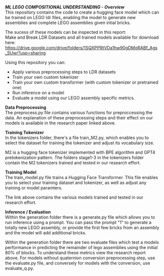 ***ML LEGO COMPOSITIONAL UNDERSTANDING - Overview***  
This repository contains the code to create a hugging face model which can be trained on LEGO ldr files, 
enabling the model to generate new assemblies and complete LEGO assemblies given intial bricks.  

The sucess of these models can be inspected in this report:  
Make and Break LDR Datasets and all trained models available for download here:  
https://drive.google.com/drive/folders/1SQXPPRtVDa1hw90gDMqRABf_Ags_SUwr?usp=sharing  

Using this repository you can:
- Apply various preprocessing steps to LDR datasets
- Train your own custom tokenizer
- Train your own custom transformer (with custom tokenizer or pretrained one)
- Run inference on a model
- Evaluate a model using our LEGO assembly specific metrics.

**Data Preprocessing**  
The preprocess.py file contains various functions for preproccessing the data. An explanation of these preprocessing steps and their
effect on our models is available in the research paper linked above.   

**Training Tokenizer**  
In the tokenizers folder, there's a file train_M2.py, which enables you to select the dataset for training the tokenizer and adjust its  vocabulary size.  

M2 is a hugging face tokenizer implemented with BPE algorithm and GPT4 pretokenization pattern. The folders stage1-3 in the tokenizers folder contain the M2 tokenizers trained and tested in our research effort.  

**Training Model**  
The train_model.py file trains a Hugging Face Transformer. This file enables you to select your training dataset and tokenizer, as well as adjust any training or model paramters.  

The link above contains the various models trained and tested in our research effort.  

**Inference / Evaluation**  
Within the generation folder there is a generate.py file which allows you to run inference using a prompt. You can pass the prompt "1" to generate a totally new LEGO assembly, or provide the first few bricks from an assembly and the model will add additional bricks.  

Within the generation folder there are two evaluate files which test a models performance in predicting the remainder of lego assemblies
using the initial 80% of blocks. To understand these metrics view the research report above. For models without quaternion conversion preprocessing step, use the evaluate.py file, and conversely for models with the conversion, use evaluate_q.py.  





